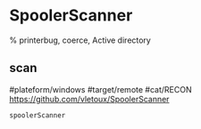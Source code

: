 # SpoolerScanner

% printerbug, coerce, Active directory


## scan
#plateform/windows  #target/remote #cat/RECON
https://github.com/vletoux/SpoolerScanner
```
spoolerScanner
```